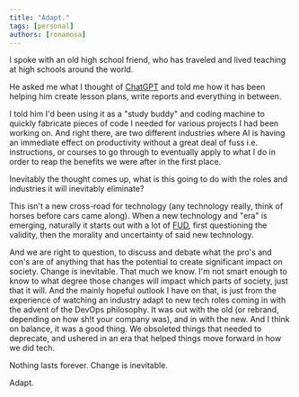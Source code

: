 ```yaml
---
title: "Adapt."
tags: [personal]
authors: [ronamosa]
---
```


I spoke with an old high school friend, who has traveled and lived teaching at high schools around the world.

He asked me what I thought of [ChatGPT](https://chat.openai.com/chat) and told me how it has been helping him create lesson plans, write reports and everything in between.

I told him I'd been using it as a "study buddy" and coding machine to quickly fabricate pieces of code I needed for various projects I had been working on. And right there, are two different industries where AI is having an immediate effect on productivity without a great deal of fuss i.e. instructions, or courses to go through to eventually apply to what I do in order to reap the benefits we were after in the first place.

Inevitably the thought comes up, what is this going to do with the roles and industries it will inevitably eliminate?

This isn't a new cross-road for technology (any technology really, think of horses before cars came along). When a new technology and "era" is emerging, naturally it starts out with a lot of [FUD](https://en.wikipedia.org/wiki/Fear,_uncertainty,_and_doubt), first questioning the validity, then the morality and uncertainty of said new technology.

And we are right to question, to discuss and debate what the pro's and con's are of anything that has the potential to create significant impact on society. Change is inevitable. That much we know. I'm not smart enough to know to what degree those changes will impact which parts of society, just that it will. And the mainly hopeful outlook I have on that, is just from the experience of watching an industry adapt to new tech roles coming in with the advent of the DevOps philosophy. It was out with the old (or rebrand, depending on how sh!t your company was), and in with the new. And I think on balance, it was a good thing. We obsoleted things that needed to deprecate, and ushered in an era that helped things move forward in how we did tech.

Nothing lasts forever. Change is inevitable.

Adapt.

